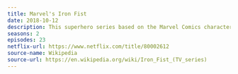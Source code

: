 ```yaml
---
title: Marvel's Iron Fist
date: 2018-10-12
description: This superhero series based on the Marvel Comics character Iron Fist received generally poor reviews but had strong enough viewership to get a second season. 
seasons: 2
episodes: 23
netflix-url: https://www.netflix.com/title/80002612
source-name: Wikipedia  
source-url: https://en.wikipedia.org/wiki/Iron_Fist_(TV_series)
---
```


